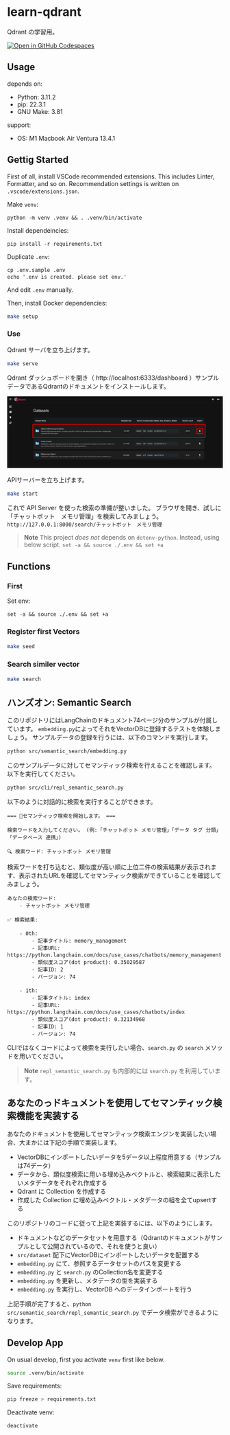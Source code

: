 # learn-qdrant
Qdrant の学習用。

[![Open in GitHub Codespaces](https://github.com/codespaces/badge.svg)](https://github.com/codespaces/new?hide_repo_select=true&ref=main&repo=686856069&skip_quickstart=true)

## Usage

depends on:
- Python: 3.11.2
- pip: 22.3.1
- GNU Make: 3.81

support:
- OS: M1 Macbook Air Ventura 13.4.1

## Gettig Started
First of all, install VSCode recommended extensions. This includes Linter, Formatter, and so on. Recommendation settings is written on `.vscode/extensions.json`.

Make `venv`:

```
python -m venv .venv && . .venv/bin/activate
```

Install dependeincies:

```
pip install -r requirements.txt
```

Duplicate `.env`:

```
cp .env.sample .env
echo '.env is created. please set env.'
```

And edit `.env` manually.

Then, install Docker dependencies:

```bash
make setup
```

### Use

Qdrant サーバを立ち上げます。

```bash
make serve
```

Qdrant ダッシュボードを開き（ http://localhost:6333/dashboard ）サンプルデータであるQdrantのドキュメントをインストールします。

![img](docs/qdrant.png)

APIサーバーを立ち上げます。

```bash
make start
```

これで API Server を使った検索の準備が整いました。
ブラウザを開き、試しに「チャットボット　メモリ管理」を検索してみましょう。
`http://127.0.0.1:8000/search/チャットボット　メモリ管理`

> **Note**
This project *does not* depends on `dotenv-python`. Instead, using below script.
> `set -a && source ./.env && set +a`

## Functions


### First
Set env:

```
set -a && source ./.env && set +a
```

### Register first Vectors

```bash
make seed
```

### Search similer vector

```bash
make search
```

## ハンズオン: Semantic Search
このリポジトリにはLangChainのドキュメント74ページ分のサンプルが付属しています。
`embedding.py`によってそれをVectorDBに登録するテストを体験しましょう。
サンプルデータの登録を行うには、以下のコマンドを実行します。

```bash
python src/semantic_search/embedding.py
```

このサンプルデータに対してセマンティック検索を行えることを確認します。
以下を実行してください。

```bash
python src/cli/repl_semantic_search.py
```

以下のように対話的に検索を実行することができます。

```
=== 🤖セマンティック検索を開始します。 ===

検索ワードを入力してください。 (例:「チャットボット メモリ管理」「データ タグ 分類」「データベース 連携」)

🔍 検索ワード: チャットボット メモリ管理
```

検索ワードを打ち込むと、類似度が高い順に上位二件の検索結果が表示されます、表示されたURLを確認してセマンティック検索ができていることを確認してみましょう。

```
あなたの検索ワード:
    - チャットボット メモリ管理

✅ 検索結果:

    - 0th:
        - 記事タイトル: memory_management
        - 記事URL: https://python.langchain.com/docs/use_cases/chatbots/memory_management
        - 類似度スコア(dot product): 0.35029587
        - 記事ID: 2
        - バージョン: 74

    - 1th:
        - 記事タイトル: index
        - 記事URL: https://python.langchain.com/docs/use_cases/chatbots/index
        - 類似度スコア(dot product): 0.32134968
        - 記事ID: 1
        - バージョン: 74
```

CLIではなくコードによって検索を実行したい場合、`search.py` の `search` メソッドを用いてください。


> **Note**
> `repl_semantic_search.py` も内部的には `search.py` を利用しています。

## あなたのっドキュメントを使用してセマンティック検索機能を実装する
あなたのドキュメントを使用してセマンティック検索エンジンを実装したい場合、大まかには下記の手順で実装します。

- VectorDBにインポートしたいデータを5データ以上程度用意する（サンプルは74データ）
- データから、類似度検索に用いる埋め込みベクトルと、検索結果に表示したいメタデータをそれぞれ作成する
- Qdrant に Collection を作成する
- 作成した Collection に埋め込みベクトル・メタデータの組を全てupsertする

このリポジトリのコードに従って上記を実装するには、以下のようにします。

- ドキュメントなどのデータセットを用意する（Qdrantのドキュメントがサンプルとして公開されているので、それを使うと良い）
- `src/dataset` 配下にVectorDBにインポートしたいデータを配置する
- `embedding.py` にて、参照するデータセットのパスを変更する
- `embedding.py` と `search.py` のCollection名を変更する
- `embedding.py` を更新し、メタデータの型を実装する
- `embedding.py` を実行し、VectorDB へのデータインポートを行う

上記手順が完了すると、`python src/semantic_search/repl_semantic_search.py` でデータ検索ができるようになります。



## Develop App
On usual develop, first you activate `venv` first like below.

```bash
source .venv/bin/activate
```

Save requirements:

```bash
pip freeze > requirements.txt
```

Deactivate venv:

```bash
deactivate
```
